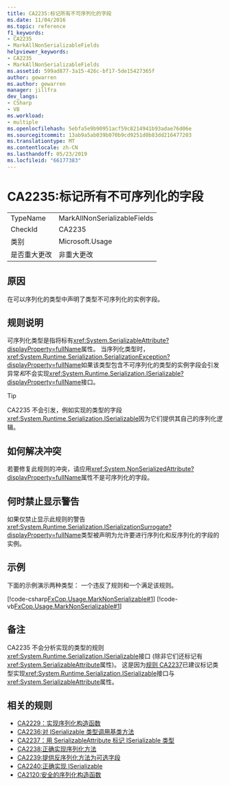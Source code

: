 ```yaml
---
title: CA2235:标记所有不可序列化的字段
ms.date: 11/04/2016
ms.topic: reference
f1_keywords:
- CA2235
- MarkAllNonSerializableFields
helpviewer_keywords:
- CA2235
- MarkAllNonSerializableFields
ms.assetid: 599ad877-3a15-426c-bf17-5de15427365f
author: gewarren
ms.author: gewarren
manager: jillfra
dev_langs:
- CSharp
- VB
ms.workload:
- multiple
ms.openlocfilehash: 5ebfa5e9b90951acf59c8214941b93adae76d06e
ms.sourcegitcommit: 13ab9a5ab039b070b9cd9251d0b83dd216477203
ms.translationtype: MT
ms.contentlocale: zh-CN
ms.lasthandoff: 05/23/2019
ms.locfileid: "66177383"
---
```

# <a name="ca2235-mark-all-non-serializable-fields"></a>CA2235:标记所有不可序列化的字段

|||
|-|-|
|TypeName|MarkAllNonSerializableFields|
|CheckId|CA2235|
|类别|Microsoft.Usage|
|是否重大更改|非重大更改|

## <a name="cause"></a>原因

在可以序列化的类型中声明了类型不可序列化的实例字段。

## <a name="rule-description"></a>规则说明

可序列化类型是指将标有<xref:System.SerializableAttribute?displayProperty=fullName>属性。 当序列化类型时，<xref:System.Runtime.Serialization.SerializationException?displayProperty=fullName>如果该类型包含不可序列化的类型的实例字段会引发异常*和*不会实现<xref:System.Runtime.Serialization.ISerializable?displayProperty=fullName>接口。

> [!TIP]
> CA2235 不会引发，例如实现的类型的字段<xref:System.Runtime.Serialization.ISerializable>因为它们提供其自己的序列化逻辑。

## <a name="how-to-fix-violations"></a>如何解决冲突

若要修复此规则的冲突，请应用<xref:System.NonSerializedAttribute?displayProperty=fullName>属性不是可序列化的字段。

## <a name="when-to-suppress-warnings"></a>何时禁止显示警告

如果仅禁止显示此规则的警告<xref:System.Runtime.Serialization.ISerializationSurrogate?displayProperty=fullName>类型被声明为允许要进行序列化和反序列化的字段的实例。

## <a name="example"></a>示例

下面的示例演示两种类型： 一个违反了规则和一个满足该规则。

[!code-csharp[FxCop.Usage.MarkNonSerializable#1](../code-quality/codesnippet/CSharp/ca2235-mark-all-non-serializable-fields_1.cs)]
[!code-vb[FxCop.Usage.MarkNonSerializable#1](../code-quality/codesnippet/VisualBasic/ca2235-mark-all-non-serializable-fields_1.vb)]

## <a name="remarks"></a>备注

CA2235 不会分析实现的类型的规则<xref:System.Runtime.Serialization.ISerializable>接口 (除非它们还标记有<xref:System.SerializableAttribute>属性)。 这是因为[规则 CA2237](../code-quality/ca2237-mark-iserializable-types-with-serializableattribute.md)已建议标记类型实现<xref:System.Runtime.Serialization.ISerializable>接口与<xref:System.SerializableAttribute>属性。

## <a name="related-rules"></a>相关的规则

- [CA2229：实现序列化构造函数](../code-quality/ca2229-implement-serialization-constructors.md)
- [CA2236:对 ISerializable 类型调用基类方法](../code-quality/ca2236-call-base-class-methods-on-iserializable-types.md)
- [CA2237：用 SerializableAttribute 标记 ISerializable 类型](../code-quality/ca2237-mark-iserializable-types-with-serializableattribute.md)
- [CA2238:正确实现序列化方法](../code-quality/ca2238-implement-serialization-methods-correctly.md)
- [CA2239:提供反序列化方法为可选字段](../code-quality/ca2239-provide-deserialization-methods-for-optional-fields.md)
- [CA2240:正确实现 ISerializable](../code-quality/ca2240-implement-iserializable-correctly.md)
- [CA2120:安全的序列化构造函数](../code-quality/ca2120-secure-serialization-constructors.md)